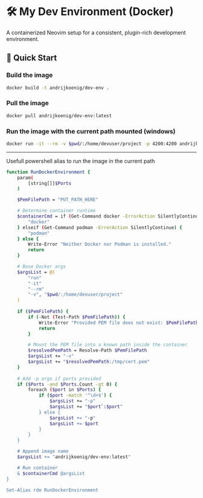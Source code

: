# 🛠 My Dev Environment (Docker)

A containerized Neovim setup for a consistent, plugin-rich development environment.

## 🚀 Quick Start

### Build the image
```bash
docker build -t andrijkoenig/dev-env .
```

### Pull the image 
```bash
docker pull andrijkoenig/dev-env:latest
```

### Run the image with the current path mounted (windows)
```bash
docker run -it --rm -v $pwd/:/home/devuser/project -p 4200:4200 andrijkoenig/dev-env:latest
```

---
Usefull powershell alias to run the image in the current path
```bash
function RunDockerEnvironment {
    param(
        [string[]]$Ports
    )

	$PemFilePath = "PUT_PATH_HERE"

    # Determine container runtime
    $containerCmd = if (Get-Command docker -ErrorAction SilentlyContinue) {
        "docker"
    } elseif (Get-Command podman -ErrorAction SilentlyContinue) {
        "podman"
    } else {
        Write-Error "Neither Docker nor Podman is installed."
        return
    }

    # Base Docker args
    $argsList = @(
        "run"
        "-it"
        "--rm"
        "-v", "$pwd/:/home/devuser/project"
    )
	
	if ($PemFilePath) {
		if (-Not (Test-Path $PemFilePath)) {
			Write-Error "Provided PEM file does not exist: $PemFilePath"
			return
		}

		# Mount the PEM file into a known path inside the container
		$resolvedPemPath = Resolve-Path $PemFilePath
		$argsList += "-v"
		$argsList += "$resolvedPemPath:/tmp/cert.pem"
	}
	
    # Add -p args if ports provided
    if ($Ports -and $Ports.Count -gt 0) {
        foreach ($port in $Ports) {
            if ($port -match '^\d+$') {
                $argsList += "-p"
                $argsList += "$port`:$port"
            } else {
                $argsList += "-p"
                $argsList += $port
            }
        }
    }

    # Append image name
    $argsList += "andrijkoenig/dev-env:latest"

    # Run container
    & $containerCmd @argsList
}

Set-Alias rde RunDockerEnvironment

```
